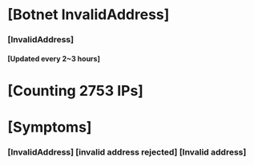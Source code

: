 # [Botnet InvalidAddress]
### [InvalidAddress]
#### [Updated every 2~3 hours]

# [Counting 2753 IPs]

# [Symptoms] 

###   [InvalidAddress] [invalid address rejected] [Invalid address]
